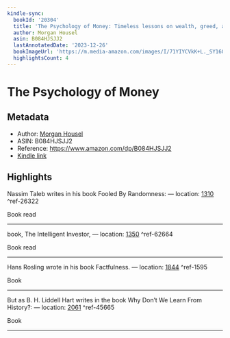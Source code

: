 ```yaml
---
kindle-sync:
  bookId: '20304'
  title: 'The Psychology of Money: Timeless lessons on wealth, greed, and happiness'
  author: Morgan Housel
  asin: B084HJSJJ2
  lastAnnotatedDate: '2023-12-26'
  bookImageUrl: 'https://m.media-amazon.com/images/I/71YIYCVkK+L._SY160.jpg'
  highlightsCount: 4
---
```

# The Psychology of Money
## Metadata
* Author: [Morgan Housel](https://www.amazon.comundefined)
* ASIN: B084HJSJJ2
* Reference: https://www.amazon.com/dp/B084HJSJJ2
* [Kindle link](kindle://book?action=open&asin=B084HJSJJ2)

## Highlights
Nassim Taleb writes in his book Fooled By Randomness: — location: [1310](kindle://book?action=open&asin=B084HJSJJ2&location=1310) ^ref-26322

Book read

---
book, The Intelligent Investor, — location: [1350](kindle://book?action=open&asin=B084HJSJJ2&location=1350) ^ref-62664

Book read

---
Hans Rosling wrote in his book Factfulness. — location: [1844](kindle://book?action=open&asin=B084HJSJJ2&location=1844) ^ref-1595

Book

---
But as B. H. Liddell Hart writes in the book Why Don’t We Learn From History?: — location: [2061](kindle://book?action=open&asin=B084HJSJJ2&location=2061) ^ref-45665

Book

---

